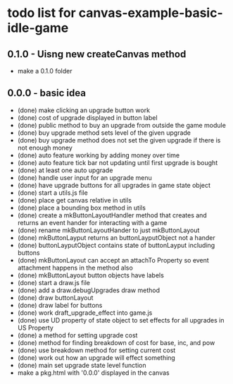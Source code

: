 # todo list for canvas-example-basic-idle-game

## 0.1.0 - Uisng new createCanvas method
* make a 0.1.0 folder

## 0.0.0 - basic idea
* (done) make clicking an upgrade button work
* (done) cost of upgrade displayed in button label
* (done) public method to buy an upgrade from outside the game module
* (done) buy upgrade method sets level of the given upgrade
* (done) buy upgrade method does not set the given upgrade if there is not enough money
* (done) auto feature working by adding money over time
* (done) auto feature tick bar not updating until first upgrade is bought
* (done) at least one auto upgrade
* (done) handle user input for an upgrade menu
* (done) have upgrade buttons for all upgrades in game state object
* (done) start a utils.js file
* (done) place get canvas relative in utils
* (done) place a bounding box method in utils
* (done) create a mkButtonLayoutHandler method that creates and returns an event hander for interacting with a game
* (done) rename mkButtonLayoutHander to just mkButtonLayout
* (done) mkButtonLayput returns an buttonLayputObject not a hander
* (done) buttonLayputObject contains state of buttonLayput including buttons
* (done) mkButtonLayout can accept an attachTo Property so event attachment happens in the method also
* (done) mkButtonLayout button objects have labels
* (done) start a draw.js file
* (done) add a draw.debugUpgrades draw method
* (done) draw buttonLayout
* (done) draw label for buttons
* (done) work draft_upgrade_effect into game.js
* (done) use UD property of state object to set effects for all upgrades in US Property
* (done) a method for setting upgrade cost
* (done) method for finding breakdown of cost for base, inc, and pow
* (done) use breakdown method for setting current cost
* (done) work out how an upgrade will effect something
* (done) main set upgrade state level function
* make a pkg.html with '0.0.0' displayed in the canvas
